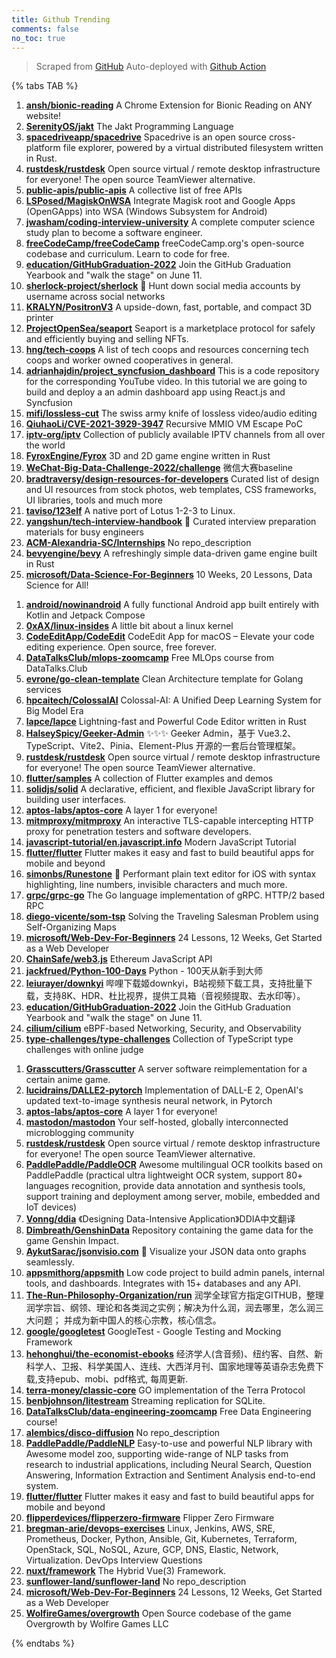 ```yaml
---
title: Github Trending
comments: false
no_toc: true
---
```


> Scraped from [GitHub](https://github.com/trending)
Auto-deployed with [Github Action](https://docs.github.com/en/actions)

{% tabs TAB %}
<!-- tab Daily -->
1. [**ansh/bionic-reading**](https://github.com/ansh/bionic-reading)
A Chrome Extension for Bionic Reading on ANY website!
2. [**SerenityOS/jakt**](https://github.com/SerenityOS/jakt)
The Jakt Programming Language
3. [**spacedriveapp/spacedrive**](https://github.com/spacedriveapp/spacedrive)
Spacedrive is an open source cross-platform file explorer, powered by a virtual distributed filesystem written in Rust.
4. [**rustdesk/rustdesk**](https://github.com/rustdesk/rustdesk)
Open source virtual / remote desktop infrastructure for everyone! The open source TeamViewer alternative.
5. [**public-apis/public-apis**](https://github.com/public-apis/public-apis)
A collective list of free APIs
6. [**LSPosed/MagiskOnWSA**](https://github.com/LSPosed/MagiskOnWSA)
Integrate Magisk root and Google Apps (OpenGApps) into WSA (Windows Subsystem for Android)
7. [**jwasham/coding-interview-university**](https://github.com/jwasham/coding-interview-university)
A complete computer science study plan to become a software engineer.
8. [**freeCodeCamp/freeCodeCamp**](https://github.com/freeCodeCamp/freeCodeCamp)
freeCodeCamp.org's open-source codebase and curriculum. Learn to code for free.
9. [**education/GitHubGraduation-2022**](https://github.com/education/GitHubGraduation-2022)
Join the GitHub Graduation Yearbook and "walk the stage" on June 11.
10. [**sherlock-project/sherlock**](https://github.com/sherlock-project/sherlock)
🔎 Hunt down social media accounts by username across social networks
11. [**KRALYN/PositronV3**](https://github.com/KRALYN/PositronV3)
A upside-down, fast, portable, and compact 3D printer
12. [**ProjectOpenSea/seaport**](https://github.com/ProjectOpenSea/seaport)
Seaport is a marketplace protocol for safely and efficiently buying and selling NFTs.
13. [**hng/tech-coops**](https://github.com/hng/tech-coops)
A list of tech coops and resources concerning tech coops and worker owned cooperatives in general.
14. [**adrianhajdin/project_syncfusion_dashboard**](https://github.com/adrianhajdin/project_syncfusion_dashboard)
This is a code repository for the corresponding YouTube video. In this tutorial we are going to build and deploy a an admin dashboard app using React.js and Syncfusion
15. [**mifi/lossless-cut**](https://github.com/mifi/lossless-cut)
The swiss army knife of lossless video/audio editing
16. [**QiuhaoLi/CVE-2021-3929-3947**](https://github.com/QiuhaoLi/CVE-2021-3929-3947)
Recursive MMIO VM Escape PoC
17. [**iptv-org/iptv**](https://github.com/iptv-org/iptv)
Collection of publicly available IPTV channels from all over the world
18. [**FyroxEngine/Fyrox**](https://github.com/FyroxEngine/Fyrox)
3D and 2D game engine written in Rust
19. [**WeChat-Big-Data-Challenge-2022/challenge**](https://github.com/WeChat-Big-Data-Challenge-2022/challenge)
微信大赛baseline
20. [**bradtraversy/design-resources-for-developers**](https://github.com/bradtraversy/design-resources-for-developers)
Curated list of design and UI resources from stock photos, web templates, CSS frameworks, UI libraries, tools and much more
21. [**taviso/123elf**](https://github.com/taviso/123elf)
A native port of Lotus 1-2-3 to Linux.
22. [**yangshun/tech-interview-handbook**](https://github.com/yangshun/tech-interview-handbook)
💯 Curated interview preparation materials for busy engineers
23. [**ACM-Alexandria-SC/Internships**](https://github.com/ACM-Alexandria-SC/Internships)
No repo_description
24. [**bevyengine/bevy**](https://github.com/bevyengine/bevy)
A refreshingly simple data-driven game engine built in Rust
25. [**microsoft/Data-Science-For-Beginners**](https://github.com/microsoft/Data-Science-For-Beginners)
10 Weeks, 20 Lessons, Data Science for All!
<!-- endtab -->
<!-- tab Weekly -->
1. [**android/nowinandroid**](https://github.com/android/nowinandroid)
A fully functional Android app built entirely with Kotlin and Jetpack Compose
2. [**0xAX/linux-insides**](https://github.com/0xAX/linux-insides)
A little bit about a linux kernel
3. [**CodeEditApp/CodeEdit**](https://github.com/CodeEditApp/CodeEdit)
CodeEdit App for macOS – Elevate your code editing experience. Open source, free forever.
4. [**DataTalksClub/mlops-zoomcamp**](https://github.com/DataTalksClub/mlops-zoomcamp)
Free MLOps course from DataTalks.Club
5. [**evrone/go-clean-template**](https://github.com/evrone/go-clean-template)
Clean Architecture template for Golang services
6. [**hpcaitech/ColossalAI**](https://github.com/hpcaitech/ColossalAI)
Colossal-AI: A Unified Deep Learning System for Big Model Era
7. [**lapce/lapce**](https://github.com/lapce/lapce)
Lightning-fast and Powerful Code Editor written in Rust
8. [**HalseySpicy/Geeker-Admin**](https://github.com/HalseySpicy/Geeker-Admin)
✨✨✨ Geeker Admin，基于 Vue3.2、TypeScript、Vite2、Pinia、Element-Plus 开源的一套后台管理框架。
9. [**rustdesk/rustdesk**](https://github.com/rustdesk/rustdesk)
Open source virtual / remote desktop infrastructure for everyone! The open source TeamViewer alternative.
10. [**flutter/samples**](https://github.com/flutter/samples)
A collection of Flutter examples and demos
11. [**solidjs/solid**](https://github.com/solidjs/solid)
A declarative, efficient, and flexible JavaScript library for building user interfaces.
12. [**aptos-labs/aptos-core**](https://github.com/aptos-labs/aptos-core)
A layer 1 for everyone!
13. [**mitmproxy/mitmproxy**](https://github.com/mitmproxy/mitmproxy)
An interactive TLS-capable intercepting HTTP proxy for penetration testers and software developers.
14. [**javascript-tutorial/en.javascript.info**](https://github.com/javascript-tutorial/en.javascript.info)
Modern JavaScript Tutorial
15. [**flutter/flutter**](https://github.com/flutter/flutter)
Flutter makes it easy and fast to build beautiful apps for mobile and beyond
16. [**simonbs/Runestone**](https://github.com/simonbs/Runestone)
📝 Performant plain text editor for iOS with syntax highlighting, line numbers, invisible characters and much more.
17. [**grpc/grpc-go**](https://github.com/grpc/grpc-go)
The Go language implementation of gRPC. HTTP/2 based RPC
18. [**diego-vicente/som-tsp**](https://github.com/diego-vicente/som-tsp)
Solving the Traveling Salesman Problem using Self-Organizing Maps
19. [**microsoft/Web-Dev-For-Beginners**](https://github.com/microsoft/Web-Dev-For-Beginners)
24 Lessons, 12 Weeks, Get Started as a Web Developer
20. [**ChainSafe/web3.js**](https://github.com/ChainSafe/web3.js)
Ethereum JavaScript API
21. [**jackfrued/Python-100-Days**](https://github.com/jackfrued/Python-100-Days)
Python - 100天从新手到大师
22. [**leiurayer/downkyi**](https://github.com/leiurayer/downkyi)
哔哩下载姬downkyi，B站视频下载工具，支持批量下载，支持8K、HDR、杜比视界，提供工具箱（音视频提取、去水印等）。
23. [**education/GitHubGraduation-2022**](https://github.com/education/GitHubGraduation-2022)
Join the GitHub Graduation Yearbook and "walk the stage" on June 11.
24. [**cilium/cilium**](https://github.com/cilium/cilium)
eBPF-based Networking, Security, and Observability
25. [**type-challenges/type-challenges**](https://github.com/type-challenges/type-challenges)
Collection of TypeScript type challenges with online judge
<!-- endtab -->
<!-- tab Monthly -->
1. [**Grasscutters/Grasscutter**](https://github.com/Grasscutters/Grasscutter)
A server software reimplementation for a certain anime game.
2. [**lucidrains/DALLE2-pytorch**](https://github.com/lucidrains/DALLE2-pytorch)
Implementation of DALL-E 2, OpenAI's updated text-to-image synthesis neural network, in Pytorch
3. [**aptos-labs/aptos-core**](https://github.com/aptos-labs/aptos-core)
A layer 1 for everyone!
4. [**mastodon/mastodon**](https://github.com/mastodon/mastodon)
Your self-hosted, globally interconnected microblogging community
5. [**rustdesk/rustdesk**](https://github.com/rustdesk/rustdesk)
Open source virtual / remote desktop infrastructure for everyone! The open source TeamViewer alternative.
6. [**PaddlePaddle/PaddleOCR**](https://github.com/PaddlePaddle/PaddleOCR)
Awesome multilingual OCR toolkits based on PaddlePaddle (practical ultra lightweight OCR system, support 80+ languages recognition, provide data annotation and synthesis tools, support training and deployment among server, mobile, embedded and IoT devices)
7. [**Vonng/ddia**](https://github.com/Vonng/ddia)
《Designing Data-Intensive Application》DDIA中文翻译
8. [**Dimbreath/GenshinData**](https://github.com/Dimbreath/GenshinData)
Repository containing the game data for the game Genshin Impact.
9. [**AykutSarac/jsonvisio.com**](https://github.com/AykutSarac/jsonvisio.com)
🧩 Visualize your JSON data onto graphs seamlessly.
10. [**appsmithorg/appsmith**](https://github.com/appsmithorg/appsmith)
Low code project to build admin panels, internal tools, and dashboards. Integrates with 15+ databases and any API.
11. [**The-Run-Philosophy-Organization/run**](https://github.com/The-Run-Philosophy-Organization/run)
润学全球官方指定GITHUB，整理润学宗旨、纲领、理论和各类润之实例；解决为什么润，润去哪里，怎么润三大问题； 并成为新中国人的核心宗教，核心信念。
12. [**google/googletest**](https://github.com/google/googletest)
GoogleTest - Google Testing and Mocking Framework
13. [**hehonghui/the-economist-ebooks**](https://github.com/hehonghui/the-economist-ebooks)
经济学人(含音频)、纽约客、自然、新科学人、卫报、科学美国人、连线、大西洋月刊、国家地理等英语杂志免费下载,支持epub、mobi、pdf格式, 每周更新.
14. [**terra-money/classic-core**](https://github.com/terra-money/classic-core)
GO implementation of the Terra Protocol
15. [**benbjohnson/litestream**](https://github.com/benbjohnson/litestream)
Streaming replication for SQLite.
16. [**DataTalksClub/data-engineering-zoomcamp**](https://github.com/DataTalksClub/data-engineering-zoomcamp)
Free Data Engineering course!
17. [**alembics/disco-diffusion**](https://github.com/alembics/disco-diffusion)
No repo_description
18. [**PaddlePaddle/PaddleNLP**](https://github.com/PaddlePaddle/PaddleNLP)
Easy-to-use and powerful NLP library with Awesome model zoo, supporting wide-range of NLP tasks from research to industrial applications, including Neural Search, Question Answering, Information Extraction and Sentiment Analysis end-to-end system.
19. [**flutter/flutter**](https://github.com/flutter/flutter)
Flutter makes it easy and fast to build beautiful apps for mobile and beyond
20. [**flipperdevices/flipperzero-firmware**](https://github.com/flipperdevices/flipperzero-firmware)
Flipper Zero Firmware
21. [**bregman-arie/devops-exercises**](https://github.com/bregman-arie/devops-exercises)
Linux, Jenkins, AWS, SRE, Prometheus, Docker, Python, Ansible, Git, Kubernetes, Terraform, OpenStack, SQL, NoSQL, Azure, GCP, DNS, Elastic, Network, Virtualization. DevOps Interview Questions
22. [**nuxt/framework**](https://github.com/nuxt/framework)
The Hybrid Vue(3) Framework.
23. [**sunflower-land/sunflower-land**](https://github.com/sunflower-land/sunflower-land)
No repo_description
24. [**microsoft/Web-Dev-For-Beginners**](https://github.com/microsoft/Web-Dev-For-Beginners)
24 Lessons, 12 Weeks, Get Started as a Web Developer
25. [**WolfireGames/overgrowth**](https://github.com/WolfireGames/overgrowth)
Open Source codebase of the game Overgrowth by Wolfire Games LLC
<!-- endtab -->
{% endtabs %}

